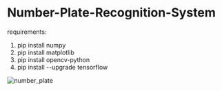 # Number-Plate-Recognition-System
requirements:



1. pip install numpy
2. pip install matplotlib
3. pip install opencv-python
4. pip install --upgrade tensorflow


![number_plate](https://user-images.githubusercontent.com/109945767/226100703-feed446d-e380-4562-bb20-28ab09629424.PNG)
